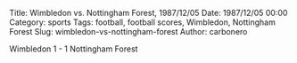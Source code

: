 Title: Wimbledon vs. Nottingham Forest, 1987/12/05
Date: 1987/12/05 00:00
Category: sports
Tags: football, football scores, Wimbledon, Nottingham Forest
Slug: wimbledon-vs-nottingham-forest
Author: carbonero


Wimbledon 1 - 1 Nottingham Forest
